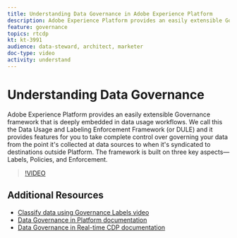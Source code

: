 ```yaml
---
title: Understanding Data Governance in Adobe Experience Platform
description: Adobe Experience Platform provides an easily extensible Governance framework that is deeply embedded in data usage workflows. We call this the Data Usage and Labeling Enforcement Framework (or DULE) and it provides features for you to take complete control over governing your data from the point it's collected at data sources to when it's syndicated to destinations outside Platform. The framework is built on three key aspects&mdash;Labels, Policies, and Enforcement.
feature: governance
topics: rtcdp
kt: kt-3991
audience: data-steward, architect, marketer
doc-type: video
activity: understand
---
```


# Understanding Data Governance

Adobe Experience Platform provides an easily extensible Governance framework that is deeply embedded in data usage workflows. We call this the Data Usage and Labeling Enforcement Framework (or DULE) and it provides features for you to take complete control over governing your data from the point it's collected at data sources to when it's syndicated to destinations outside Platform. The framework is built on three key aspects&mdash;Labels, Policies, and Enforcement.

>[!VIDEO](https://video.tv.adobe.com/v/29708?quality=12)

## Additional Resources

* [Classify data using Governance Labels video](classify-data-using-governance-labels.md)
* [Data Governance in Platform documentation](https://www.adobe.io/apis/experienceplatform/home/dule/duleservices.html)
* [Data Governance in Real-time CDP documentation](https://docs.adobe.com/content/help/en/experience-platform/rtcdp/privacy/data-governance-overview.html)
